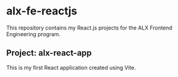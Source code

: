 # alx-fe-reactjs

This repository contains my React.js projects for the ALX Frontend Engineering program.

## Project: alx-react-app
This is my first React application created using Vite.